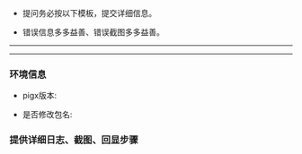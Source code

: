 - 提问务必按以下模板，提交详细信息。 

- 错误信息多多益善、错误截图多多益善。

---
---

### 环境信息  
- pigx版本: 
     
- 是否修改包名:  

### 提供详细日志、截图、回显步骤










